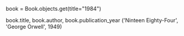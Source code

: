 book = Book.objects.get(title="1984")  

book.title, book.author, book.publication_year
('Ninteen Eighty-Four', 'George Orwell', 1949)